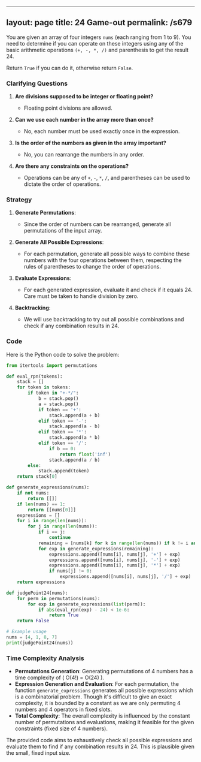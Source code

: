 
---
layout: page
title:  24 Game-out
permalink: /s679
---

You are given an array of four integers `nums` (each ranging from 1 to 9). You need to determine if you can operate on these integers using any of the basic arithmetic operations `(+, -, *, /)` and parenthesis to get the result 24.

Return `True` if you can do it, otherwise return `False`.

### Clarifying Questions

1. **Are divisions supposed to be integer or floating point?**
   - Floating point divisions are allowed.

2. **Can we use each number in the array more than once?**
   - No, each number must be used exactly once in the expression.

3. **Is the order of the numbers as given in the array important?**
   - No, you can rearrange the numbers in any order.

4. **Are there any constraints on the operations?**
   - Operations can be any of `+`, `-`, `*`, `/`, and parentheses can be used to dictate the order of operations.

### Strategy

1. **Generate Permutations**:
   - Since the order of numbers can be rearranged, generate all permutations of the input array.

2. **Generate All Possible Expressions**:
   - For each permutation, generate all possible ways to combine these numbers with the four operations between them, respecting the rules of parentheses to change the order of operations.

3. **Evaluate Expressions**:
   - For each generated expression, evaluate it and check if it equals 24. Care must be taken to handle division by zero.

4. **Backtracking**:
   - We will use backtracking to try out all possible combinations and check if any combination results in 24.

### Code

Here is the Python code to solve the problem:

```python
from itertools import permutations

def eval_rpn(tokens):
    stack = []
    for token in tokens:
        if token in "+-*/":
            b = stack.pop()
            a = stack.pop()
            if token == '+':
                stack.append(a + b)
            elif token == '-':
                stack.append(a - b)
            elif token == '*':
                stack.append(a * b)
            elif token == '/':
                if b == 0:
                    return float('inf')
                stack.append(a / b)
        else:
            stack.append(token)
    return stack[0]

def generate_expressions(nums):
    if not nums:
        return [[]]
    if len(nums) == 1:
        return [[nums[0]]]
    expressions = []
    for i in range(len(nums)):
        for j in range(len(nums)):
            if i == j:
                continue
            remaining = [nums[k] for k in range(len(nums)) if k != i and k != j]
            for exp in generate_expressions(remaining):
                expressions.append([nums[i], nums[j], '+'] + exp)
                expressions.append([nums[i], nums[j], '-'] + exp)
                expressions.append([nums[i], nums[j], '*'] + exp)
                if nums[j] != 0:
                    expressions.append([nums[i], nums[j], '/'] + exp)
    return expressions

def judgePoint24(nums):
    for perm in permutations(nums):
        for exp in generate_expressions(list(perm)):
            if abs(eval_rpn(exp) - 24) < 1e-6:
                return True
    return False

# Example usage
nums = [4, 1, 8, 7]
print(judgePoint24(nums))
```

### Time Complexity Analysis

- **Permutations Generation**: Generating permutations of 4 numbers has a time complexity of \( O(4!) = O(24) \).
- **Expression Generation and Evaluation**: For each permutation, the function `generate_expressions` generates all possible expressions which is a combinatorial problem. Though it's difficult to give an exact complexity, it is bounded by a constant as we are only permuting 4 numbers and 4 operators in fixed slots.
- **Total Complexity**: The overall complexity is influenced by the constant number of permutations and evaluations, making it feasible for the given constraints (fixed size of 4 numbers).

The provided code aims to exhaustively check all possible expressions and evaluate them to find if any combination results in 24. This is plausible given the small, fixed input size.